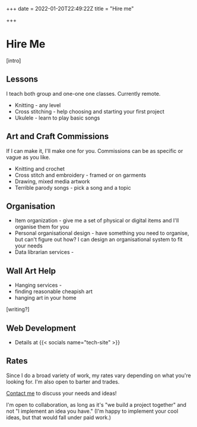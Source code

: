 +++
date = 2022-01-20T22:49:22Z
title = "Hire me"

+++
# Hire Me

\[intro\]

## Lessons

I teach both group and one-one one classes. Currently remote.

* Knitting - any level
* Cross stitching - help choosing and starting your first project
* Ukulele - learn to play basic songs

## Art and Craft Commissions

If I can make it, I'll make one for you. Commissions can be as specific or vague as you like.

* Knitting and crochet
* Cross stitch and embroidery - framed or on garments
* Drawing, mixed media artwork
* Terrible parody songs - pick a song and a topic

## Organisation

* Item organization - give me a set of physical or digital items and I'll organise them for you
* Personal organisational design - have something you need to organise, but can't figure out how? I can design an organisational system to fit your needs
* Data librarian services - 

## Wall Art Help

* Hanging services - 
* finding reasonable cheapish art
* hanging art in your home

\[writing?\]

## Web Development

* Details at {{< socials name="tech-site" >}}

## Rates

Since I do a broad variety of work, my rates vary depending on what you're looking for. I'm also open to barter and trades.

[Contact me](/contact/ "Contact Me") to discuss your needs and ideas!

I'm open to collaboration, as long as it's "we build a project together" and not "I implement an idea you have." (I'm happy to implement your cool ideas, but that would fall under paid work.)